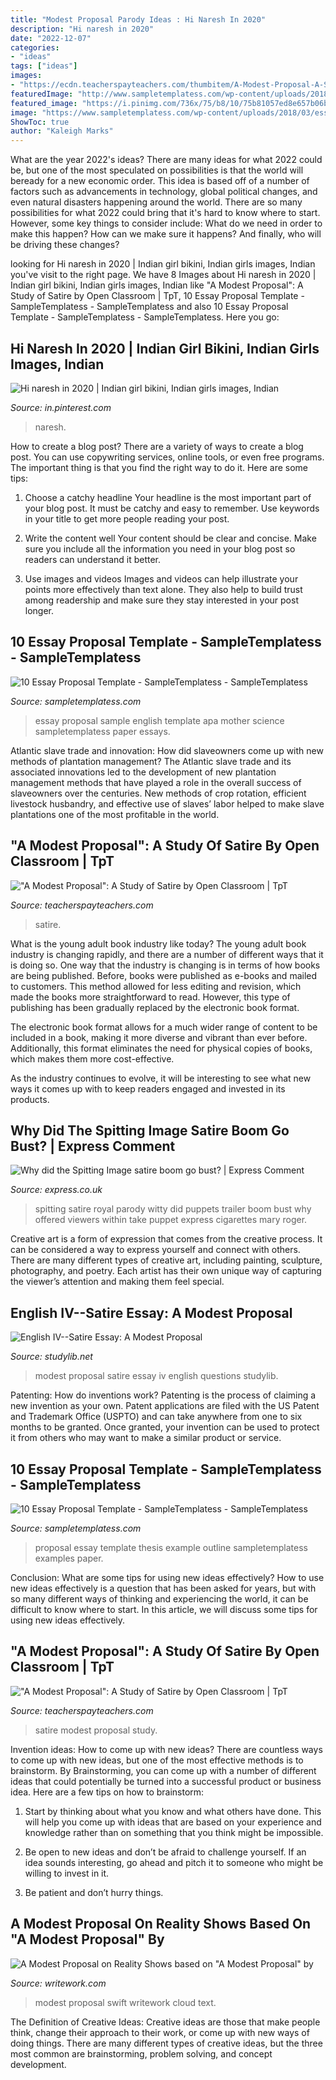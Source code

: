 ```yaml
---
title: "Modest Proposal Parody Ideas : Hi Naresh In 2020"
description: "Hi naresh in 2020"
date: "2022-12-07"
categories:
- "ideas"
tags: ["ideas"]
images:
- "https://ecdn.teacherspayteachers.com/thumbitem/A-Modest-Proposal-A-Study-of-Satire-066950000-1377888265-1586510004/original-852598-3.jpg"
featuredImage: "http://www.sampletemplatess.com/wp-content/uploads/2018/03/essay-proposal-template-ebcsx-inspirational-thesis-proposal-example-best-proposal-essay-outline-essay-of-essay-proposal-template-brhkx.jpg"
featured_image: "https://i.pinimg.com/736x/75/b8/10/75b81057ed8e657b06bbf646170b485f.jpg"
image: "https://www.sampletemplatess.com/wp-content/uploads/2018/03/essay-proposal-template-acohn-unique-essay-my-mother-in-english-essay-science-with-sample-apa-of-essay-proposal-template-ehgd5.jpg"
ShowToc: true
author: "Kaleigh Marks"
---
```



What are the year 2022's ideas?
There are many ideas for what 2022 could be, but one of the most speculated on possibilities is that the world will beready for a new economic order. This idea is based off of a number of factors such as advancements in technology, global political changes, and even natural disasters happening around the world. There are so many possibilities for what 2022 could bring that it's hard to know where to start. However, some key things to consider include: What do we need in order to make this happen? How can we make sure it happens? And finally, who will be driving these changes?

	

		
looking for Hi naresh in 2020 | Indian girl bikini, Indian girls images, Indian you've visit to the right page. We have 8 Images about Hi naresh in 2020 | Indian girl bikini, Indian girls images, Indian like &quot;A Modest Proposal&quot;: A Study of Satire by Open Classroom | TpT, 10 Essay Proposal Template - SampleTemplatess - SampleTemplatess and also 10 Essay Proposal Template - SampleTemplatess - SampleTemplatess. Here you go:
		
    
## Hi Naresh In 2020 | Indian Girl Bikini, Indian Girls Images, Indian

<img loading=lazy src="https://i.pinimg.com/736x/75/b8/10/75b81057ed8e657b06bbf646170b485f.jpg" onerror="this.onerror=null;this.src='https://tse2.mm.bing.net/th?id=OIP.-smo6mmnZYj6DdP7RoRs5QHaMS&amp;pid=15.1';" alt="Hi naresh in 2020 | Indian girl bikini, Indian girls images, Indian">

_Source: in.pinterest.com_

>naresh. 

	

How to create a blog post?
There are a variety of ways to create a blog post. You can use copywriting services, online tools, or even free programs. The important thing is that you find the right way to do it. Here are some tips:
1. Choose a catchy headline
Your headline is the most important part of your blog post. It must be catchy and easy to remember. Use keywords in your title to get more people reading your post.

2. Write the content well
Your content should be clear and concise. Make sure you include all the information you need in your blog post so readers can understand it better.

3. Use images and videos
Images and videos can help illustrate your points more effectively than text alone. They also help to build trust among readership and make sure they stay interested in your post longer.


    
## 10 Essay Proposal Template - SampleTemplatess - SampleTemplatess

<img loading=lazy src="https://www.sampletemplatess.com/wp-content/uploads/2018/03/essay-proposal-template-acohn-unique-essay-my-mother-in-english-essay-science-with-sample-apa-of-essay-proposal-template-ehgd5.jpg" onerror="this.onerror=null;this.src='https://tse3.mm.bing.net/th?id=OIP.7beVwOLToe9ZVpvAZ4Ft_AHaJs&amp;pid=15.1';" alt="10 Essay Proposal Template - SampleTemplatess - SampleTemplatess">

_Source: sampletemplatess.com_

>essay proposal sample english template apa mother science sampletemplatess paper essays. 

	

Atlantic slave trade and innovation: How did slaveowners come up with new methods of plantation management?
The Atlantic slave trade and its associated innovations led to the development of new plantation management methods that have played a role in the overall success of slaveowners over the centuries. New methods of crop rotation, efficient livestock husbandry, and effective use of slaves’ labor helped to make slave plantations one of the most profitable in the world.

    
## &quot;A Modest Proposal&quot;: A Study Of Satire By Open Classroom | TpT

<img loading=lazy src="https://ecdn.teacherspayteachers.com/thumbitem/A-Modest-Proposal-A-Study-of-Satire-066950000-1377888265-1586510004/original-852598-3.jpg" onerror="this.onerror=null;this.src='https://tse1.mm.bing.net/th?id=OIP.4q9xXDdL-81yaapEioO3vQDbEc&amp;pid=15.1';" alt="&quot;A Modest Proposal&quot;: A Study of Satire by Open Classroom | TpT">

_Source: teacherspayteachers.com_

>satire. 

	

What is the young adult book industry like today?
The young adult book industry is changing rapidly, and there are a number of different ways that it is doing so. One way that the industry is changing is in terms of how books are being published. 
Before, books were published as e-books and mailed to customers. This method allowed for less editing and revision, which made the books more straightforward to read. However, this type of publishing has been gradually replaced by the electronic book format. 

The electronic book format allows for a much wider range of content to be included in a book, making it more diverse and vibrant than ever before. Additionally, this format eliminates the need for physical copies of books, which makes them more cost-effective. 

As the industry continues to evolve, it will be interesting to see what new ways it comes up with to keep readers engaged and invested in its products.

    
## Why Did The Spitting Image Satire Boom Go Bust? | Express Comment

<img loading=lazy src="https://cdn.images.express.co.uk/img/dynamic/41/590x/spitting_image_puppets_po-466387.jpg" onerror="this.onerror=null;this.src='https://tse3.mm.bing.net/th?id=OIP.UnAd6TzRDJnfEIWlBak3lAHaEZ&amp;pid=15.1';" alt="Why did the Spitting Image satire boom go bust? | Express Comment">

_Source: express.co.uk_

>spitting satire royal parody witty did puppets trailer boom bust why offered viewers within take puppet express cigarettes mary roger. 

	

Creative art is a form of expression that comes from the creative process. It can be considered a way to express yourself and connect with others. There are many different types of creative art, including painting, sculpture, photography, and poetry. Each artist has their own unique way of capturing the viewer’s attention and making them feel special.

    
## English IV--Satire Essay: A Modest Proposal

<img loading=lazy src="https://s3.studylib.net/store/data/006771309_1-f0fea3778367efc24107d398dc3f0aef.png" onerror="this.onerror=null;this.src='https://tse4.mm.bing.net/th?id=OIP.OTsPNuMIfRHh8W7G0Fjn2AHaJl&amp;pid=15.1';" alt="English IV--Satire Essay: A Modest Proposal">

_Source: studylib.net_

>modest proposal satire essay iv english questions studylib. 

	

Patenting: How do inventions work?
Patenting is the process of claiming a new invention as your own. Patent applications are filed with the US Patent and Trademark Office (USPTO) and can take anywhere from one to six months to be granted. Once granted, your invention can be used to protect it from others who may want to make a similar product or service.

    
## 10 Essay Proposal Template - SampleTemplatess - SampleTemplatess

<img loading=lazy src="http://www.sampletemplatess.com/wp-content/uploads/2018/03/essay-proposal-template-ebcsx-inspirational-thesis-proposal-example-best-proposal-essay-outline-essay-of-essay-proposal-template-brhkx.jpg" onerror="this.onerror=null;this.src='https://tse1.mm.bing.net/th?id=OIP.0t4POsZVWF6vp3Bk-TcBNAHaJq&amp;pid=15.1';" alt="10 Essay Proposal Template - SampleTemplatess - SampleTemplatess">

_Source: sampletemplatess.com_

>proposal essay template thesis example outline sampletemplatess examples paper. 

	

Conclusion: What are some tips for using new ideas effectively?
How to use new ideas effectively is a question that has been asked for years, but with so many different ways of thinking and experiencing the world, it can be difficult to know where to start. In this article, we will discuss some tips for using new ideas effectively.

    
## &quot;A Modest Proposal&quot;: A Study Of Satire By Open Classroom | TpT

<img loading=lazy src="https://ecdn.teacherspayteachers.com/thumbitem/A-Modest-Proposal-A-Study-of-Satire-066950000-1377888265-1500876148/original-852598-2.jpg" onerror="this.onerror=null;this.src='https://tse3.mm.bing.net/th?id=OIP.c7nHWmyoKQI5lD7ejoyxCQAAAA&amp;pid=15.1';" alt="&quot;A Modest Proposal&quot;: A Study of Satire by Open Classroom | TpT">

_Source: teacherspayteachers.com_

>satire modest proposal study. 

	

Invention ideas: How to come up with new ideas?
There are countless ways to come up with new ideas, but one of the most effective methods is to brainstorm. By Brainstorming, you can come up with a number of different ideas that could potentially be turned into a successful product or business idea. Here are a few tips on how to brainstorm:
1. Start by thinking about what you know and what others have done. This will help you come up with ideas that are based on your experience and knowledge rather than on something that you think might be impossible.

2. Be open to new ideas and don’t be afraid to challenge yourself. If an idea sounds interesting, go ahead and pitch it to someone who might be willing to invest in it.

3. Be patient and don’t hurry things.

    
## A Modest Proposal On Reality Shows Based On &quot;A Modest Proposal&quot; By

<img loading=lazy src="https://www.writework.com/uploads/6/69999/text-cloud-swift-s-modest-proposal.jpg" onerror="this.onerror=null;this.src='https://tse4.mm.bing.net/th?id=OIP.hdXDi2WfaVeXbOeVO9gKqQHaEO&amp;pid=15.1';" alt="A Modest Proposal on Reality Shows based on &quot;A Modest Proposal&quot; by">

_Source: writework.com_

>modest proposal swift writework cloud text. 

	

The Definition of Creative Ideas:
Creative ideas are those that make people think, change their approach to their work, or come up with new ways of doing things. There are many different types of creative ideas, but the three most common are brainstorming, problem solving, and concept development.

